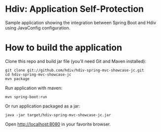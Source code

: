 Hdiv: Application Self-Protection
=================================
Sample application showing the integration between Spring Boot and Hdiv using JavaConfig configuration.

How to build the application
============================
Clone this repo and build jar file (you'll need Git and Maven installed):

    git clone git://github.com/hdiv/hdiv-spring-mvc-showcase-jc.git
    cd hdiv-spring-mvc-showcase-jc
    mvn package
    
Run application with maven:

    mvn spring-boot:run

Or run application packaged as a jar:

    java -jar target/hdiv-spring-mvc-showcase-jc.jar

Open [http://localhost:8080](http://localhost:8080) in your favorite browser.
